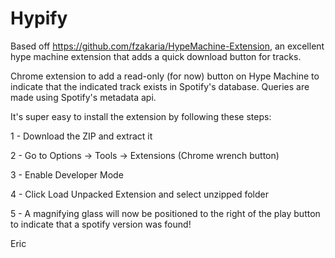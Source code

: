 Hypify
======

Based off https://github.com/fzakaria/HypeMachine-Extension,
an excellent hype machine extension that adds a quick download button for tracks.

Chrome extension to add a read-only (for now) button on Hype Machine to indicate that the indicated track exists in Spotify's database.
Queries are made using Spotify's metadata api.

It's super easy to install the extension by following these steps:

1 - Download the ZIP and extract it

2 - Go to Options -> Tools -> Extensions (Chrome wrench button)

3 - Enable Developer Mode

4 - Click Load Unpacked Extension and select unzipped folder

5 - A magnifying glass will now be positioned to the right of the play button to indicate that a spotify version was found!

Eric
